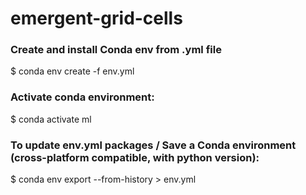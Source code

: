 # emergent-grid-cells

### Create and install Conda env from .yml file
$ conda env create -f env.yml

### Activate conda environment:
$ conda activate ml

### To update env.yml packages / Save a Conda environment (cross-platform compatible, with python version):
$ conda env export --from-history > env.yml
